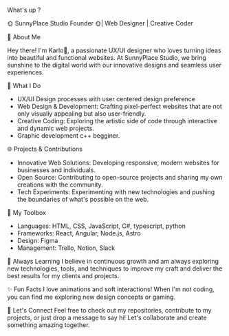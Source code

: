 What's up ?

🌞 SunnyPlace Studio Founder 🌞| Web Designer | Creative Coder

🚀 About Me

Hey there! I'm Karlo🤪, a passionate UX/UI designer who loves turning ideas into beautiful and functional websites. At SunnyPlace Studio, we bring sunshine to the digital world with our innovative designs and seamless user experiences.

🌟 What I Do
- UX/UI Design processes with user centered design preference
- Web Design & Development: Crafting pixel-perfect websites that are not only visually appealing but also user-friendly.
- Creative Coding: Exploring the artistic side of code through interactive and dynamic web projects.
- Graphic development c++ begginer.

🌐 Projects & Contributions
- Innovative Web Solutions: Developing responsive, modern websites for businesses and individuals.
- Open Source: Contributing to open-source projects and sharing my own creations with the community.
- Tech Experiments: Experimenting with new technologies and pushing the boundaries of what's possible on the web.

🎨 My Toolbox
- Languages: HTML, CSS, JavaScript, C#, typescript, python
- Frameworks: React, Angular, Node.js, Astro
- Design: Figma
- Management: Trello, Notion, Slack

🌱 Always Learning
I believe in continuous growth and am always exploring new technologies, tools, and techniques to improve my craft and deliver the best results for my clients and projects.

✨ Fun Facts
I love animations and soft interactions!
When I'm not coding, you can find me exploring new design concepts or gaming.

🤝 Let's Connect
Feel free to check out my repositories, contribute to my projects, or just drop a message to say hi! Let's collaborate and create something amazing together.

